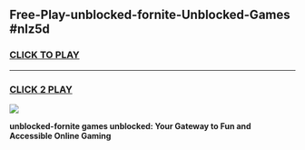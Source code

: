 
## Free-Play-unblocked-fornite-Unblocked-Games #nlz5d
<h3>
<a href="https://news.freeplayer.one?title=unblocked-fornite&ref=8M">CLICK TO PLAY</a></h3>
<hr>

<h3>
<a href="https://news.freeplayer.one?title=unblocked-fornite&ref=8M">CLICK 2 PLAY</a>
  
</h3>

<a href="https://news.freeplayer.one?title=unblocked-fornite&ref=8M"><img src="https://clearcache.store/games.png"></a>


**unblocked-fornite games unblocked: Your Gateway to Fun and Accessible Online Gaming**
